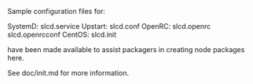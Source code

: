 Sample configuration files for:

SystemD: slcd.service
Upstart: slcd.conf
OpenRC:  slcd.openrc
         slcd.openrcconf
CentOS:  slcd.init

have been made available to assist packagers in creating node packages here.

See doc/init.md for more information.
